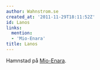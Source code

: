 ```yaml
---
author: Wahnstrom.se
created_at: '2011-11-29T18:11:52Z'
id: Lanos
links:
  mention:
  - 'Mio-Enara'
title: Lanos
---
```


Hamnstad på [Mio-Enara].

  [Mio-Enara]: Mio-Enara